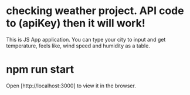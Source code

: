 #  checking weather project. API code to (apiKey) then it will work!
This is JS App application. You can type your city to input and get temperature, feels like, wind speed and humidity as a table.

# npm run start
Open [http://localhost:3000] to view it in the browser.
